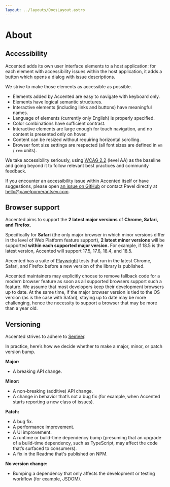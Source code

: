 ```yaml
---
layout: ../layouts/DocsLayout.astro
---
```


# About

## Accessibility

Accented adds its own user interface elements to a host application:
for each element with accessibility issues within the host application,
it adds a button which opens a dialog with issue descriptions.

We strive to make those elements as accessible as possible.

- Elements added by Accented are easy to navigate with keyboard only.
- Elements have logical semantic structures.
- Interactive elements (including links and buttons) have meaningful names.
- Language of elements (currently only English) is properly specified.
- Color combinations have sufficient contrast.
- Interactive elements are large enough for touch navigation,
  and no content is presented only on hover.
- Content can be resized without requiring horizontal scrolling.
- Browser font size settings are respected (all font sizes are defined in `em` / `rem` units).

We take accessibility seriously, using [WCAG 2.2](https://www.w3.org/TR/WCAG22/) (level AA) as the baseline
and going beyond it to follow relevant best practices and community feedback.

If you encounter an accessibility issue within Accented itself or have suggestions,
please open [an issue on GitHub](https://github.com/pomerantsev/accented/issues)
or contact Pavel directly at [hello@pavelpomerantsev.com](mailto:hello@pavelpomerantsev.com).

## Browser support

Accented aims to support the **2 latest major versions** of **Chrome, Safari, and Firefox.**

Specifically for **Safari** (the only major browser in which minor versions differ in the level of Web Platform feature support),
**2 latest minor versions** will be supported **within each supported major version.**
For example, if 18.5 is the latest version, Accented will support 17.5, 17.6, 18.4, and 18.5.

Accented has a suite of [Playwright](https://playwright.dev/) tests that run in the latest Chrome, Safari, and Firefox before a new version of the library is published.

Accented maintainers may explicitly choose to remove fallback code for a modern browser feature as soon as all supported browsers support such a feature.
We assume that most developers keep their development browsers up to date.
At the same time, if the major browser version is tied to the OS version (as is the case with Safari),
staying up to date may be more challenging,
hence the necessity to support a browser that may be more than a year old.

## Versioning

Accented strives to adhere to [SemVer](https://semver.org/).

In practice, here’s how we decide whether to make a major, minor, or patch version bump.

**Major:**

- A breaking API change.

**Minor:**

- A non-breaking (additive) API change.
- A change in behavior that’s not a bug fix (for example, when Accented starts reporting a new class of issues).

**Patch:**

- A bug fix.
- A performance improvement.
- A UI improvement.
- A runtime or build-time dependency bump (presuming that an upgrade of a build-time dependency, such as TypeScript, may affect the code that’s surfaced to consumers).
- A fix in the Readme that's published on NPM.

**No version change:**

- Bumping a dependency that only affects the development or testing workflow (for example, JSDOM).
